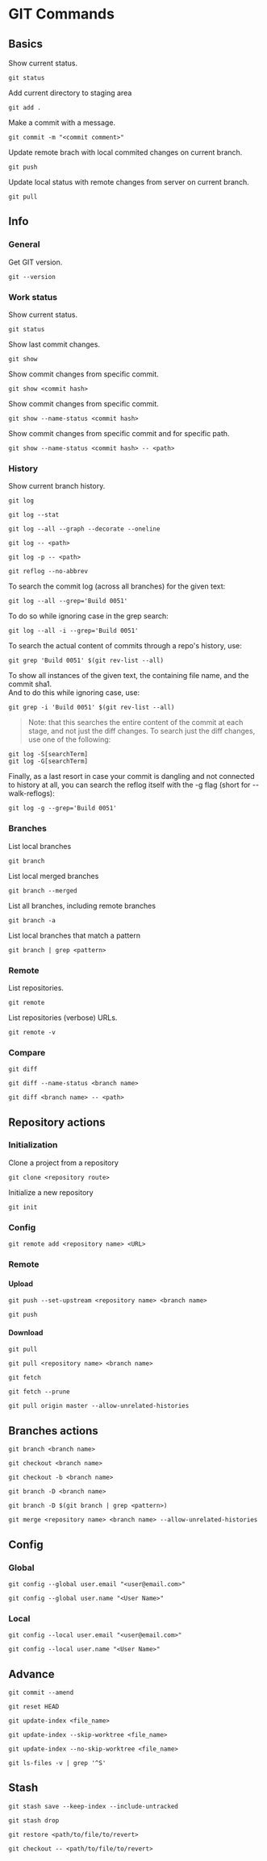 # GIT Commands

## Basics

Show current status.
```
git status
```

Add current directory to staging area
```
git add .
```

Make a commit with a message.
```
git commit -m "<commit comment>"
```

Update remote brach with local commited changes on current branch.
```
git push
```

Update local status with remote changes from server on current branch.
```
git pull
```

## Info

### General

Get GIT version.
```
git --version
```

### Work status

Show current status.
```
git status
```

Show last commit changes.
```
git show
```

Show commit changes from specific commit.
```
git show <commit hash>
```

Show commit changes from specific commit.
```
git show --name-status <commit hash>
```

Show commit changes from specific commit and for specific path.
```
git show --name-status <commit hash> -- <path>
```

### History

Show current branch history.
```
git log
```
```
git log --stat
```
```
git log --all --graph --decorate --oneline
```
```
git log -- <path>
```
```
git log -p -- <path>
```
```
git reflog --no-abbrev
```

To search the commit log (across all branches) for the given text:
```
git log --all --grep='Build 0051'
```

To do so while ignoring case in the grep search:
```
git log --all -i --grep='Build 0051'
```

To search the actual content of commits through a repo's history, use:
```
git grep 'Build 0051' $(git rev-list --all)
```

To show all instances of the given text, the containing file name, and the commit sha1.
<br>
And to do this while ignoring case, use:
```
git grep -i 'Build 0051' $(git rev-list --all)
```

> Note: that this searches the entire content of the commit at each stage, and not just the diff changes. To search just the diff changes, use one of the following:

```
git log -S[searchTerm]
git log -G[searchTerm]
```

Finally, as a last resort in case your commit is dangling and not connected to history at all, you can search the reflog itself with the -g flag (short for --walk-reflogs):
```
git log -g --grep='Build 0051'
```

### Branches

List local branches
```
git branch
```

List local merged branches
```
git branch --merged
```

List all branches, including remote branches
```
git branch -a
```

List local branches that match a pattern
```
git branch | grep <pattern>
```

### Remote

List repositories.
```
git remote
```

List repositories (verbose) URLs.
```
git remote -v
```

### Compare
```
git diff
```
```
git diff --name-status <branch name>
```
```
git diff <branch name> -- <path>
```

## Repository actions

### Initialization

Clone a project from a repository
```
git clone <repository route>
```

Initialize a new repository
```
git init
```

### Config

```
git remote add <repository name> <URL>
```

### Remote

#### Upload

```
git push --set-upstream <repository name> <branch name>
```
```
git push
```

#### Download

```
git pull
```
```
git pull <repository name> <branch name>
```
```
git fetch
```
```
git fetch --prune
```
```
git pull origin master --allow-unrelated-histories
```

## Branches actions

```
git branch <branch name>
```
```
git checkout <branch name>
```
```
git checkout -b <branch name>
```
```
git branch -D <branch name>
```
```
git branch -D $(git branch | grep <pattern>)
```
```
git merge <repository name> <branch name> --allow-unrelated-histories
```

## Config

### Global

```
git config --global user.email "<user@email.com>"
```
```
git config --global user.name "<User Name>"
```

### Local

```
git config --local user.email "<user@email.com>"
```
```
git config --local user.name "<User Name>"
```

## Advance
```
git commit --amend
```
```
git reset HEAD
```
```
git update-index <file_name>
```
```
git update-index --skip-worktree <file_name>
```
```
git update-index --no-skip-worktree <file_name>
```
```
git ls-files -v | grep '^S'
```

## Stash

```
git stash save --keep-index --include-untracked
```
```
git stash drop
```
```
git restore <path/to/file/to/revert>
```
```
git checkout -- <path/to/file/to/revert>
```

